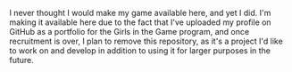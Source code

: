 I never thought I would make my game available here, and yet I did. I'm making it available here due to the fact that I've uploaded my profile on GitHub as a portfolio for the Girls in the Game program, and once recruitment is over, I plan to remove this repository, as it's a project I'd like to work on and develop in addition to using it for larger purposes in the future.
